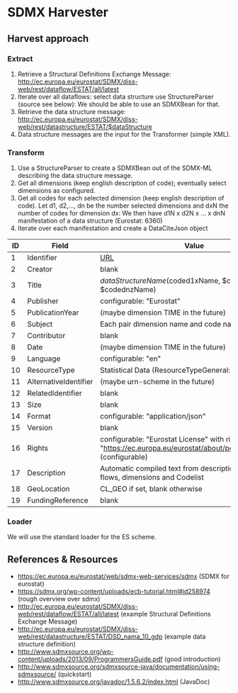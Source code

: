 # SDMX Harvester

## Harvest approach

### Extract

1. Retrieve a Structural Definitions Exchange Message: http://ec.europa.eu/eurostat/SDMX/diss-web/rest/dataflow/ESTAT/all/latest
2. Iterate over all dataflows: select data structure use StructureParser (source see below): We should be able to use an SDMXBean for that.
3. Retrieve the data structure message: http://ec.europa.eu/eurostat/SDMX/diss-web/rest/datastructure/ESTAT/$dataStructure
4. Data structure messages are the input for the Transformer (simple XML).


### Transform

1. Use a StructureParser to create a SDMXBean out of the SDMX-ML describing the data structure message.
2. Get all dimensions (keep english description of code); eventually select dimensions as configured.
3. Get all codes for each selected dimension (keep english description of code).
   Let d1, d2,..., dn be the number selected dimensions and dxN the number of codes for dimension dx: We then have d1N x d2N x ... x dnN manifestation of a data structure (Eurostat: 6360)
4. Iterate over each manifestation and create a DataCiteJson object


| ID | Field                    | Value |
| ---|--------------------------|-------|
| 1  | Identifier               | [URL](http://ec.europa.eu/eurostat/wdds/rest/data/v2.1/json/en/$dataStructureId?d1_name=d1x_name&d2_name=d2y_name...dn_name=d2z_name) |
| 2  | Creator                  | blank |
| 3  | Title                    | $dataStructureName ($coded1xName, $coded2yName, ... $codednzName) |
| 4  | Publisher                | configurable: "Eurostat" |
| 5  | PublicationYear          | (maybe dimension TIME in the future) |
| 6  | Subject                  | Each pair dimension name and code name a subject |
| 7  | Contributor              | blank |
| 8  | Date                     | (maybe dimension TIME in the future) |
| 9  | Language                 | configurable: "en" |
| 10 | ResourceType             | Statistical Data (ResourceTypeGeneral: Dataset) |
| 11 | AlternativeIdentifier    | (maybe urn-scheme in the future) |
| 12 | RelatedIdentifier        | blank |
| 13 | Size                     | blank |
| 14 | Format                   | configurable: "application/json" |
| 15 | Version                  | blank |
| 16 | Rights                   | configurable: "Eurostat License" with rightsUri set to "https://ec.europa.eu/eurostat/about/policies/copyright" (configurable) |
| 17 | Description              | Automatic compiled text from descriptions of data flows, dimensions and Codelist |
| 18 | GeoLocation              | CL_GEO if set, blank otherwise |
| 19 | FundingReference         | blank |

### Loader

We will use the standard loader for the ES scheme.

## References & Resources

* https://ec.europa.eu/eurostat/web/sdmx-web-services/sdmx (SDMX for eurostat)
* https://sdmx.org/wp-content/uploads/ecb-tutorial.html#id258974  (rough overview over sdmx)
* http://ec.europa.eu/eurostat/SDMX/diss-web/rest/dataflow/ESTAT/all/latest (example  Structural Definitions Exchange Message)
* http://ec.europa.eu/eurostat/SDMX/diss-web/rest/datastructure/ESTAT/DSD_nama_10_gdp (example data structure definition)
* http://www.sdmxsource.org/wp-content/uploads/2013/09/ProgrammersGuide.pdf (good introduction)
* http://www.sdmxsource.org/sdmxsource-java/documentation/using-sdmxsource/ (quickstart)
* http://www.sdmxsource.org/javadoc/1.5.6.2/index.html (JavaDoc)
